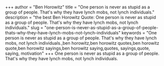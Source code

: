 +++
author = "Ben Horowitz"
title = "One person is never as stupid as a group of people. That's why they have lynch mobs, not lynch individuals."
description = "the best Ben Horowitz Quote: One person is never as stupid as a group of people. That's why they have lynch mobs, not lynch individuals."
slug = "one-person-is-never-as-stupid-as-a-group-of-people-thats-why-they-have-lynch-mobs-not-lynch-individuals"
keywords = "One person is never as stupid as a group of people. That's why they have lynch mobs, not lynch individuals.,ben horowitz,ben horowitz quotes,ben horowitz quote,ben horowitz sayings,ben horowitz saying,quotes, sayings,quote, saying, motivation"
+++
One person is never as stupid as a group of people. That's why they have lynch mobs, not lynch individuals.
